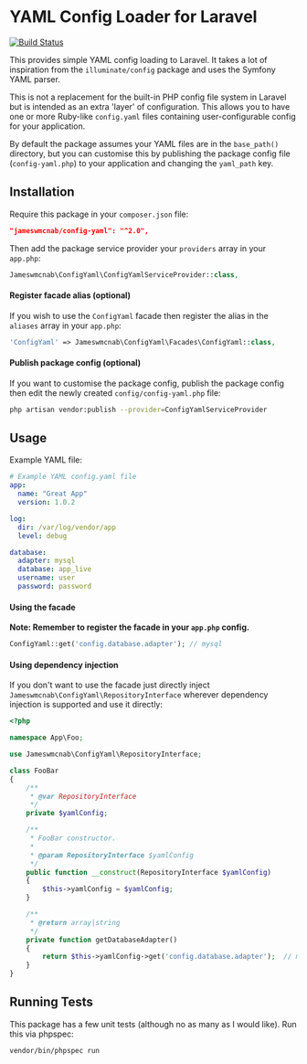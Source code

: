 # YAML Config Loader for Laravel

[![Build Status](https://travis-ci.org/jameswmcnab/config-yaml.svg?branch=master)](https://travis-ci.org/jameswmcnab/config-yaml)

This provides simple YAML config loading to Laravel. It takes a lot of inspiration from the `illuminate/config` package 
and uses the Symfony YAML parser.

This is not a replacement for the built-in PHP config file system in Laravel but is intended as an extra 'layer' of 
configuration. This allows you to have one or more Ruby-like `config.yaml` files containing user-configurable config 
for your application.

By default the package assumes your YAML files are in the `base_path()` directory, but you can customise 
this by publishing the package config file (`config-yaml.php`) to your application and changing the `yaml_path` key.

## Installation
Require this package in your `composer.json` file:

``` json
"jameswmcnab/config-yaml": "^2.0",
```

Then add the package service provider your `providers` array in your `app.php`:

``` php
Jameswmcnab\ConfigYaml\ConfigYamlServiceProvider::class,
````

#### Register facade alias (optional)

If you wish to use the `ConfigYaml` facade then register the alias in the `aliases` array in your `app.php`:

``` php
'ConfigYaml' => Jameswmcnab\ConfigYaml\Facades\ConfigYaml::class,
```

#### Publish package config (optional)

If you want to customise the package config, publish the package config then edit the newly created `config/config-yaml.php` file:

``` bash
php artisan vendor:publish --provider=ConfigYamlServiceProvider
```

## Usage

Example YAML file:

``` yaml
# Example YAML config.yaml file
app:
  name: "Great App"
  version: 1.0.2

log:
  dir: /var/log/vendor/app
  level: debug

database:
  adapter: mysql
  database: app_live
  username: user
  password: password
````

#### Using the facade

**Note: Remember to register the facade in your `app.php` config.**

``` php
ConfigYaml::get('config.database.adapter'); // mysql
```

#### Using dependency injection

If you don't want to use the facade just directly inject `Jameswmcnab\ConfigYaml\RepositoryInterface` wherever dependency 
injection is supported and use it directly:

``` php
<?php

namespace App\Foo;

use Jameswmcnab\ConfigYaml\RepositoryInterface;

class FooBar
{
    /**
     * @var RepositoryInterface
     */
    private $yamlConfig;

    /**
     * FooBar constructor.
     *
     * @param RepositoryInterface $yamlConfig
     */
    public function __construct(RepositoryInterface $yamlConfig)
    {
        $this->yamlConfig = $yamlConfig;
    }

    /**
     * @return array|string
     */
    private function getDatabaseAdapter()
    {
        return $this->yamlConfig->get('config.database.adapter');  // mysql
    }
}
```

## Running Tests

This package has a few unit tests (although no as many as I would like). Run this via phpspec:

``` bash
vendor/bin/phpspec run
```
